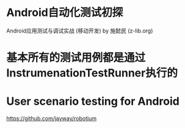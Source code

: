 # Android自动化测试初探
Android应用测试与调试实战 (移动开发) by 施懿民 (z-lib.org)

# 基本所有的测试用例都是通过InstrumenationTestRunner执行的

# User scenario testing for Android
https://github.com/jayway/robotium
